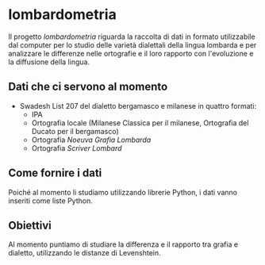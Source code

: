 # lombardometria
Il progetto _lombardometria_ riguarda la raccolta di dati in formato utilizzabile dal computer per lo studio delle varietà dialettali della lingua lombarda e per analizzare le differenze nelle ortografie e il loro rapporto con l'evoluzione e la diffusione della lingua.

## Dati che ci servono al momento
- Swadesh List 207 del dialetto bergamasco e milanese in quattro formati:
  - IPA
  - Ortografia locale (Milanese Classica per il milanese, Ortografia del Ducato per il bergamasco)
  - Ortografia _Noeuva Grafia Lombarda_
  - Ortografia _Scriver Lombard_

## Come fornire i dati
Poiché al momento li studiamo utilizzando librerie Python, i dati vanno inseriti come liste Python.

## Obiettivi
Al momento puntiamo di studiare la differenza e il rapporto tra grafia e dialetto, utilizzando le distanze di Levenshtein.
